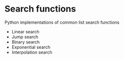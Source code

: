# Search functions
Python implementations of common list search functions
- Linear search
- Jump search
- Binary search
- Exponential search
- Interpolation search
